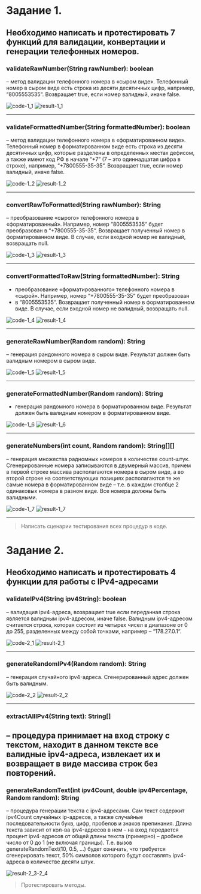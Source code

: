 # Задание 1.
## Необходимо написать и протестировать 7 функций для валидации, конвертации и генерации телефонных номеров.
### validateRawNumber(String rawNumber): boolean
– метод  валидации телефонного номера в «сыром виде». Телефонный номер в сыром виде есть строка из десяти десятичных цифр, 
например, “8005553535“. Возвращает true, если номер валидный, иначе false.

![code-1_1](img/task1_1_code.png)
![result-1_1](img/task1_1_result.png)

---

### validateFormattedNumber(String formattedNumber): boolean
– метод  валидации телефонного номера в «форматированном виде». Телефонный номер в форматированном виде есть строка из десяти 
десятичных цифр, которые разделены в определенных местах дефисом, а также имеют код РФ в начале “+7” 
(7 – это одиннадцатая цифра в строке), например, “+7800555-35-35“. Возвращает true, если номер валидный, иначе false.

![code-1_2](img/task1_2_code.png)
![result-1_2](img/task1_2_result.png)

---

### convertRawToFormatted(String rawNumber): String
– преобразование «сырого» телефонного номера в «форматированный». Например, номер “8005553535“ будет преобразован
в “+7800555-35-35“. Возвращает полученный номер в форматированном виде. В случае, если входной номер не валидный, возвращать null.

![code-1_3](img/task1_3_code.png)
![result-1_3](img/task1_3_result.png)

---

### convertFormattedToRaw(String formattedNumber): String
- преобразование «форматированного» телефонного номера в «сырой». Например, номер “+7800555-35-35“ будет преобразован
- в “8005553535“. Возвращает полученный номер в форматированном виде. В случае, если входной номер не валидный, возвращать null.

![code-1_4](img/task1_4_code.png)
![result-1_4](img/task1_4_result.png)

---

### generateRawNumber(Random random): String
 – генерация рандомного номера в сыром виде. Результат должен быть валидным номером в сыром виде.

![code-1_5](img/task1_5_code.png)
![result-1_5](img/task1_5_result.png)

---

### generateFormattedNumber(Random random): String
- генерация рандомного номера в форматированном виде. Результат должен быть валидным номером в форматированном виде.

![code-1_6](img/task1_6_code.png)
![result-1_6](img/task1_6_result.png)

---

### generateNumbers(int count, Random random): String[][]
 – генерация множества радномных номеров в количестве count-штук. Сгенерированные номера записываются в двумерный массив,
причем в первой строке массива располагаются номера в сыром виде, а во второй строке на соответствующих позициях располагаются
те же самые номера в форматированном виде – т.е. в каждом столбце 2 одинаковых номера в разном виде. Все номера должны быть валидными.

![code-1_7](img/task1_7_code.png)
![result-1_7](img/task1_7_result.png)

---

> Написать сценарии тестирования всех процедур в коде.
# Задание 2.
## Необходимо написать и протестировать 4 функции для работы с IPv4-адресами
### validateIPv4(String ipv4String): boolean
– валидация ipv4-адреса, возвращает true если переданная строка является валидным ipv4-адресом, иначе false. Валидным ipv4-адресом
считается строка, которая состоит из четырех чисел в диапазоне от 0 до 255, разделенных между собой точками, например – “178.27.0.1“.

![code-2_1](img/task2_1_code.png)
![result-2_1](img/task2_1_result.png)

---

### generateRandomIPv4(Random random): String
– генерация случайного ipv4-адреса. Сгенерированный адрес должен быть валидным.

![code-2_2](img/task2_2_code.png)
![result-2_2](img/task2_2_result.png)

---

### extractAllIPv4(String text): String[]
– процедура принимает на вход строку с текстом, находит в данном тексте все валидные ipv4-адреса, извлекает их и возвращает в виде массива строк без повторений.
---
### generateRandomText(int ipv4Count, double ipv4Percentage, Random random): String
– процедура генерации текста с ipv4-адресами. Сам текст содержит ipv4Count
случайных ip-адресов, а также случайные последовательности букв, цифр, пробелов и знаков препинания. Длина текста зависит от кол-ва ipv4-адресов в нем – на 
вход передается процент ipv4-адресов от общей длины текста (примерно) – дробное число от 0 до 1 (не включая границы).
Т.е. вызов generateRandomText(10, 0.5, …) будет означать, что требуется сгенерировать текст, 50% символов которого будут составлять ipv4-адреса в количестве десяти штук.

![result-2_3-2_4](img/task2_3__2_4_result.png)

> Протестировать методы.
